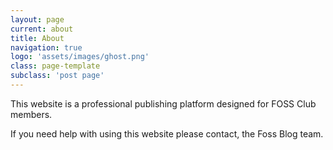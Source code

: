 ```yaml
---
layout: page
current: about
title: About
navigation: true
logo: 'assets/images/ghost.png'
class: page-template
subclass: 'post page'
---
```


This website is a professional publishing platform designed for FOSS Club members.

If you need help with using this website please contact, the Foss Blog team.
